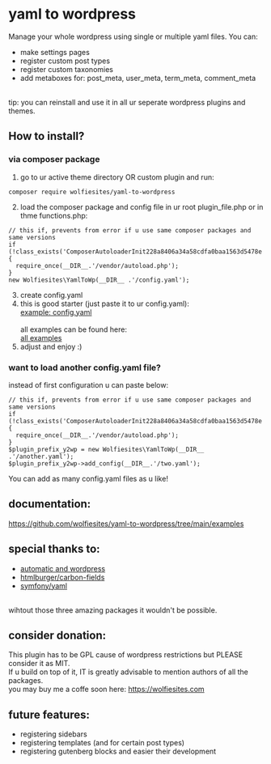 # yaml to wordpress
Manage your whole wordpress using single or multiple yaml files. You can:<br>
* make settings pages 
* register custom post types
* register custom taxonomies
* add metaboxes for: post_meta, user_meta, term_meta, comment_meta
<br>
tip: you can reinstall and use it in all ur seperate wordpress plugins and themes.

## How to install?
### via composer package
1. go to ur active theme directory OR custom plugin and run:
```
composer require wolfiesites/yaml-to-wordpress
```
2. load the composer package and config file in ur root plugin_file.php or in thme functions.php:
```
// this if, prevents from error if u use same composer packages and same versions
if (!class_exists('ComposerAutoloaderInit228a8406a34a58cdfa0baa1563d5478e')) {
  require_once(__DIR__.'/vendor/autoload.php');
}
new Wolfiesites\YamlToWp(__DIR__ .'/config.yaml');
```
3. create config.yaml
4. this is good starter (just paste it to ur config.yaml):<br>
   [example: config.yaml](https://github.com/wolfiesites/yaml-to-wordpress/blob/main/examples/6.%20mix_of_examples/books__cpt_with_post_meta%2Btaxonomies/config.yaml)<br><br>
   all examples can be found here:<br>
  [all examples](https://github.com/wolfiesites/yaml-to-wordpress/tree/main/examples/6.%20mix_of_examples)
5. adjust and enjoy :)

### want to load another config.yaml file?
instead of first configuration u can paste below:
```
// this if, prevents from error if u use same composer packages and same versions
if (!class_exists('ComposerAutoloaderInit228a8406a34a58cdfa0baa1563d5478e')) {
  require_once(__DIR__.'/vendor/autoload.php');
}
$plugin_prefix_y2wp = new Wolfiesites\YamlToWp(__DIR__ .'/another.yaml');
$plugin_prefix_y2wp->add_config(__DIR__.'/two.yaml');
```
You can add as many config.yaml files as u like!

## documentation:
<https://github.com/wolfiesites/yaml-to-wordpress/tree/main/examples>



## special thanks to:
* [automatic and wordpress](https://wordpress.org)
* [htmlburger/carbon-fields](https://carbonfields.net/)
* [symfony/yaml](https://symfony.com/doc/current/components/yaml.html)

<br>
wihtout those three amazing packages it wouldn't be possible.


## consider donation:
This plugin has to be GPL cause of wordpress restrictions but PLEASE consider it as MIT.<br>
If u build on top of it, IT is greatly advisable to mention authors of all the packages.<br>
you may buy me a coffe soon here: <https://wolfiesites.com>


## future features:
* registering sidebars
* registering templates (and for certain post types)
* registering gutenberg blocks and easier their development